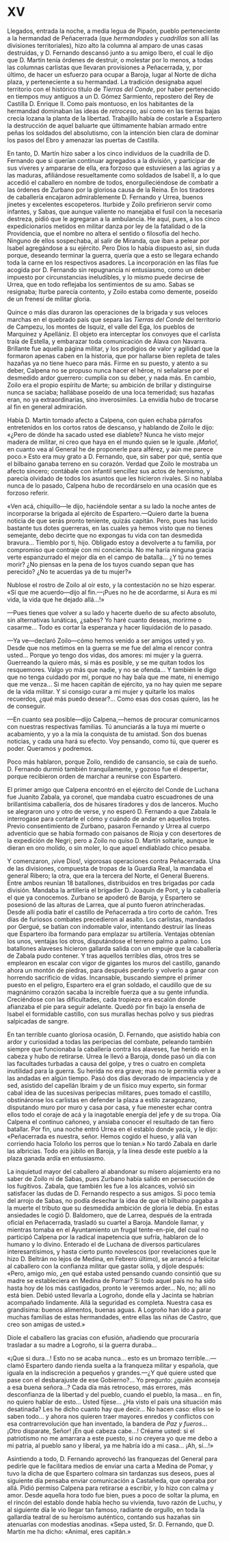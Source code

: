 # XV

Llegados, entrada la noche, a media legua de Pipaón, pueblo perteneciente a la
hermandad de Peñacerrada (que *hermandades* y *cuadrillas* son allí las
divisiones territoriales), hizo alto la columna al amparo de unas casas
destruidas, y D. Fernando descansó junto a su amigo Ibero, el cual le dijo que
D. Martín tenía órdenes de destruir, o molestar por lo menos, a todas las
columnas carlistas que llevaran provisiones a Peñacerrada, y, por último, de
hacer un esfuerzo para ocupar a Baroja, lugar al Norte de dicha plaza,
y perteneciente a su hermandad. La tradición designaba aquel territorio con el
histórico título de *Tierras del Conde*, por haber pertenecido en tiempos muy
antiguos a un D. Gómez Sarmiento, repostero del Rey de Castilla D. Enrique II.
Como país montuoso, en los habitantes de la hermandad dominaban las ideas de
*retroceso*, así como en las tierras bajas crecía lozana la planta de la
libertad. Trabajillo había de costarle a Espartero la destrucción de aquel
baluarte que últimamente habían armado entre peñas los soldados del
absolutismo, con la intención bien clara de dominar los pasos del Ebro
y amenazar las puertas de Castilla.

En tanto, D. Martín hizo saber a los cinco individuos de la cuadrilla de D.
Fernando que si querían continuar agregados a la división, y participar de sus
víveres y ampararse de ella, era forzoso que estuviesen a las agrias y a las
maduras, afiliándose resueltamente como soldados de Isabel II, a lo que accedió
el caballero en nombre de todos, enorgulleciéndose de combatir a las órdenes de
Zurbano por la gloriosa causa de la Reina. En los tiradores de caballería
encajaron admirablemente D. Fernando y Urrea, buenos jinetes y excelentes
escopeteros. Iturbide y Zoilo prefirieron servir como infantes, y Sabas, que
aunque valiente no manejaba el fusil con la necesaria destreza, pidió que le
agregaran a la ambulancia. He aquí, pues, a los cinco expedicionarios metidos
en militar danza por ley de la fatalidad o de la Providencia, que el nombre no
altera el sentido o filosofía del hecho. Ninguno de ellos sospechaba, al salir
de Miranda, que iban a pelear por Isabel agregándose a su ejército. Pero Dios
lo había dispuesto así, sin duda porque, deseando terminar la guerra, quería
que a esto se llegara echando toda la carne en los respectivos asadores. La
incorporación en las filas fue acogida por D. Fernando sin repugnancia ni
entusiasmo, como un deber impuesto por circunstancias ineludibles, y lo mismo
puede decirse de Urrea, que en todo reflejaba los sentimientos de su amo. Sabas
se resignaba; Iturbe parecía contento, y Zoilo estaba como demente, poseído de
un frenesí de militar gloria.

Quince o más días duraron las operaciones de la brigada y sus veloces marchas
en el quebrado país que separa las *Tierras del Conde* del territorio de
Campezu, los montes de Isquiz, el valle del Ega, los pueblos de Marquínez
y Apellániz. El objeto era interceptar los convoyes que el carlista traía de
Estella, y embarazar toda comunicación de Álava con Navarra. Brillante fue
aquella página militar, y los prodigios de valor y agilidad que la formaron
apenas caben en la historia, que por hallarse bien repleta de tales hazañas ya
no tiene hueco para más. Firme en su puesto, y atento a su deber, Calpena no se
propuso nunca hacer el héroe, ni señalarse por el desmedido ardor guerrero:
cumplía con su deber, y nada más. En cambio, Zoilo era el propio espíritu de
Marte; su ambición de brillar y distinguirse nunca se saciaba; hallábase
poseído de una loca temeridad; sus hazañas eran, no ya extraordinarias, sino
inverosímiles. La envidia hubo de trocarse al fin en general admiración.

Había D. Martín tomado afecto a Calpena, con quien echaba párrafos entretenidos
en los cortos ratos de descanso, y hablando de Zoilo le dijo: «¿Pero de dónde
ha sacado usted ese diablete? Nunca he visto mejor madera de militar, ni creo
que haya en el mundo quien se le iguale. *¡Maño!,* en cuanto vea al General he
de proponerle para alférez, y aún me parece poco.» Esto era muy grato a D.
Fernando, que, sin saber por qué, sentía que el bilbaíno ganaba terreno en su
corazón. Verdad que Zoilo le mostraba un afecto sincero; contábale con infantil
sencillez sus actos de heroísmo, y parecía olvidado de todos los asuntos que
les hicieron rivales. Si no hablaba nunca de lo pasado, Calpena hubo de
recordárselo en una ocasión que es forzoso referir.

«Ven acá, chiquillo—le dijo, haciéndole sentar a su lado la noche antes de
incorporarse la brigada al ejército de Espartero.—Quiero darte la buena noticia
de que serás pronto teniente, quizás capitán. Pero, pues has lucido bastante
tus dotes guerreras, en las cuales ya hemos visto que no tienes semejante, debo
decirte que no expongas tu vida con tan desmedida bravura… Tiemblo por ti,
hijo. Obligado estoy a devolverte a tu familia, por compromiso que contraje con
mi conciencia. No me haría ninguna gracia verte espanzurrado el mejor día en el
campo de batalla… ¿Y tú no temes morir? ¿No piensas en la pena de los tuyos
cuando sepan que has perecido? ¿No te acuerdas ya de tu mujer?»

Nublose el rostro de Zoilo al oír esto, y la contestación no se hizo esperar.
«Sí que me acuerdo—dijo al fin.—¡Pues no he de acordarme, si Aura es mi vida,
la vida que he dejado allá…!»

—Pues tienes que volver a su lado y hacerte dueño de su afecto absoluto, sin
alternativas lunáticas, ¿sabes? Yo haré cuanto deseas, morirme o casarme…
Todo es cortar la esperanza y hacer liquidación de lo pasado.

—Ya ve—declaró Zoilo—cómo hemos venido a ser amigos usted y yo. Desde que nos
metimos en la guerra se me fue del alma el rencor contra usted… Porque yo
tengo dos vidas, dos amores: mi mujer y la guerra. Guerreando la quiero más, si
más es posible, y se me quitan todos los resquemores. Valgo yo más que nadie,
y no se ofenda… Y también le digo que no tenga cuidado por mí, porque no hay
bala que me mate, ni enemigo que me venza… Si me hacen capitán de ejército,
ya no hay quien me separe de la vida militar. Y si consigo curar a mi mujer
y quitarle los malos recuerdos, ¿qué más puedo desear?… Como esas dos cosas
quiero, las he de conseguir.

—En cuanto sea posible—dijo Calpena,—hemos de procurar comunicarnos con
nuestras respectivas familias. Tú anunciarás a la tuya mi muerte o acabamiento,
y yo a la mía la conquista de tu amistad. Son dos buenas noticias, y cada una
hará su efecto. Voy pensando, como tú, que querer es poder. Queramos
y podremos.

Poco más hablaron, porque Zoilo, rendido de cansancio, se caía de sueño. D.
Fernando durmió también tranquilamente, y gozoso fue el despertar, porque
recibieron orden de marchar a reunirse con Espartero.

El primer amigo que Calpena encontró en el ejército del Conde de Luchana fue
Juanito Zabala, ya coronel, que mandaba cuatro escuadrones de una brillantísima
caballería, dos de húsares tiradores y dos de lanceros. Mucho se alegraron uno
y otro de verse, y no esperó D. Fernando a que Zabala le interrogase para
contarle el cómo y cuándo de andar en aquellos trotes. Previo consentimiento de
Zurbano, pasaron Fernando y Urrea al cuerpo adventicio que se había formado con
paisanos de Rioja y con desertores de la expedición de Negri; pero a Zoilo no
quiso D. Martín soltarle, aunque le dieran en oro molido, o sin moler, lo que
aquel endiablado chico pesaba.

Y comenzaron, ¡vive Dios!, vigorosas operaciones contra Peñacerrada. Una de las
divisiones, compuesta de tropas de la Guardia Real, la mandaba el general
Ribero; la otra, que era la tercera del Norte, el General Buerens. Entre ambos
reunían 18 batallones, distribuidos en tres brigadas por cada división. Mandaba
la artillería el brigadier D. Joaquín de Pont, y la caballería el que ya
conocemos. Zurbano se apoderó de Baroja, y Espartero se posesionó de las
alturas de Larrea, que al punto fueron atrincheradas. Desde allí podía batir el
castillo de Peñacerrada a tiro corto de cañón. Tres días de furiosos combates
precedieron al asalto. Los carlistas, mandados por Gergué, se batían con
indomable valor, intentando destruir las líneas que Espartero iba formando para
emplazar su artillería. Ventajas obtenían los unos, ventajas los otros,
disputándose el terreno palmo a palmo. Los batallones alaveses hicieron
gallarda salida con un empuje que la caballería de Zabala pudo contener. Y tras
aquellos terribles días, otros tres se emplearon en escalar con vigor de
gigantes los muros del castillo, ganando ahora un montón de piedras, para
después perderlo y volverlo a ganar con horrendo sacrificio de vidas.
Incansable, buscando siempre el primer puesto en el peligro, Espartero era el
gran soldado, el caudillo que de su magnánimo corazón sacaba la increíble
fuerza que a su gente infundía. Creciéndose con las dificultades, cada tropiezo
era escalón donde afianzaba el pie para seguir adelante. Quedó por fin bajo la
enseña de Isabel el formidable castillo, con sus murallas hechas polvo y sus
piedras salpicadas de sangre.

En tan terrible cuanto gloriosa ocasión, D. Fernando, que asistido había con
ardor y curiosidad a todas las peripecias del combate, peleando también siempre
que funcionaba la caballería contra los alaveses, fue herido en la cabeza
y hubo de retirarse. Urrea le llevó a Baroja, donde pasó un día con las
facultades turbadas a causa del golpe, y tres o cuatro en completa inutilidad
para la guerra. Su herida no era grave; mas no le permitía volver a las andadas
en algún tiempo. Pasó dos días devorado de impaciencia y de sed, asistido del
capellán Ibraim y de un físico muy experto, sin formar cabal idea de las
sucesivas peripecias militares, pues tomado el castillo, obstináronse los
carlistas en defender la plaza a estilo zaragozano, disputando muro por muro
y casa por casa, y fue menester echar contra ellos todo el coraje de acá y la
inagotable energía del jefe y de su tropa. Oía Calpena el continuo cañoneo,
y ansiaba conocer el resultado de tan fiero batallar. Por fin, una noche entró
Urrea en el establo donde yacía, y le dijo: «Peñacerrada es nuestra, señor.
Hemos cogido el hueso, y allá van corriendo hacia Toloño los perros que lo
tenían.» No tardó Zabala en darle las albricias. Todo era júbilo en Baroja,
y la línea desde este pueblo a la plaza ganada ardía en entusiasmo.

La inquietud mayor del caballero al abandonar su mísero alojamiento era no
saber de Zoilo ni de Sabas, pues Zurbano había salido en persecución de los
fugitivos. Zabala, que también les fue a los alcances, volvió sin satisfacer
las dudas de D. Fernando respecto a sus amigos. Si poco temía del arrojo de
Sabas, no podía desechar la idea de que el bilbaíno pagaba a la muerte el
tributo que su desmedida ambición de gloria le debía. En estas ansiedades le
cogió D. Baldomero, que de Larrea, después de la entrada oficial en
Peñacerrada, trasladó su cuartel a Baroja. Mandole llamar, y mientras tomaba en
el Ayuntamiento un frugal tente-en-pie, del cual no participó Calpena por la
radical inapetencia que sufría, hablaron de lo humano y lo divino. Enterado el
de Luchana de diversos particulares interesantísimos, y hasta cierto punto
novelescos (por revelaciones que le hizo D. Beltrán no lejos de Medina, en
Febrero último), se arrancó a felicitar al caballero con la confianza militar
que gastar solía, y díjole después: «Pero, amigo mío, ¿en qué estaba usted
pensando cuando consintió que su madre se estableciera en Medina de Pomar? Si
todo aquel país no ha sido hasta hoy de los más castigados, pronto le veremos
arder… No, no; allí no está bien. Debió usted llevarla a Logroño, donde ella
y Jacinta se habrían acompañado lindamente. Allá la seguridad es completa.
Nuestra casa es grandísima: buenos alimentos, buenas aguas. A Logroño han ido
a parar muchas familias de estas hermandades, entre ellas las niñas de Castro,
que creo son amigas de usted.»

Diole el caballero las gracias con efusión, añadiendo que procuraría trasladar
a su madre a Logroño, si la guerra duraba…

«¡Que si dura…! Esto no se acaba nunca… esto es un bromazo
terrible…—clamó Espartero dando rienda suelta a la franqueza militar
y española, que iguala en la indiscreción a pequeños y grandes.—¿Y qué quiere
usted que pase con el desbarajuste de ese Gobierno?… Yo pregunto: ¿quién
aconseja a esa buena señora…? Cada día más retroceso, más errores, más
desconfianza de la libertad y del pueblo, cuando el pueblo, la masa… en fin,
no quiero hablar de esto… Usted fíjese… ¿Ha visto el país una situación más
desatinada? Les he dicho cuanto hay que decir… No hacen caso: ellos se lo
saben todo… y ahora nos quieren traer mayores enredos y conflictos con esa
contrarrevolución que han inventado, la bandera de *Paz y fueros*… ¡Otro
disparate, Señor! ¡En qué cabeza cabe…! Créame usted: si el patriotismo no me
amarrara a este puesto, si no creyera yo que me debo a mi patria, al pueblo
sano y liberal, ya me habría ido a mi casa… ¡Ah, sí…!»

Asintiendo a todo, D. Fernando aprovechó las franquezas del General para
pedirle que le facilitara medios de enviar una carta a Medina de Pomar, y tuvo
la dicha de que Espartero colmara sin tardanzas sus deseos, pues al siguiente
día pensaba enviar comunicación a Castañeda, que operaba por allá. Pidió
permiso Calpena para retirarse a escribir, y lo hizo con calma y amor. Desde
aquella hora todo fue bien, pues a poco de soltar la pluma, en el rincón del
establo donde había hecho su vivienda, tuvo razón de Luchu, y al siguiente día
le vio llegar tan famoso, radiante de orgullo, en toda la gallardía teatral de
su heroísmo auténtico, contando sus hazañas sin atenuarlas con modestias
anodinas. «Sepa usted, Sr. D. Fernando, que D. Martín me ha dicho: «Animal,
eres capitán.»
